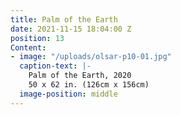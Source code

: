 ```yaml
---
title: Palm of the Earth
date: 2021-11-15 18:04:00 Z
position: 13
Content:
- image: "/uploads/olsar-p10-01.jpg"
  caption-text: |-
    Palm of the Earth, 2020
    50 x 62 in. (126cm x 156cm)
  image-position: middle
---
```


